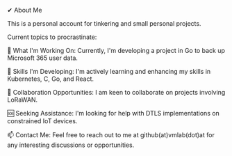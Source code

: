 ✔ About Me

This is a personal account for tinkering and small personal projects.

Current topics to procrastinate:

🔧 What I'm Working On: Currently, I'm developing a project in Go to back up Microsoft 365 user data.

🌱 Skills I'm Developing: I'm actively learning and enhancing my skills in Kubernetes, C, Go, and React.

🤝 Collaboration Opportunities: I am keen to collaborate on projects involving LoRaWAN.

🆘 Seeking Assistance: I'm looking for help with DTLS implementations on constrained IoT devices.

📫 Contact Me: Feel free to reach out to me at github(at)vmlab(dot)at for any interesting discussions or opportunities.
